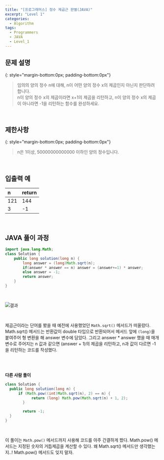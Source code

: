 ```yaml
---
title: "[프로그래머스] 정수 제곱근 판별(JAVA)"
excerpt: "Level 1"
categories: 
  - Algorithm
tags: 
  - Programmers
  - JAVA
  - Level_1
---
```


## 문제 설명
{: style="margin-bottom:0px; padding-bottom:0px"}

> 임의의 양의 정수 n에 대해, n이 어떤 양의 정수 x의 제곱인지 아닌지 판단하려 합니다.<br>
n이 양의 정수 x의 제곱이라면 x+1의 제곱을 리턴하고, n이 양의 정수 x의 제곱이 아니라면 -1을 리턴하는 함수를 완성하세요.
<br>

## 제한사항
{: style="margin-bottom:0px; padding-bottom:0px"}
> n은 1이상, 50000000000000 이하인 양의 정수입니다.
<br>

## 입출력 예

|n|return|
|:------|:------|
|121|144|
|3|-1|

<br>

## JAVA 풀이 과정

```java
import java.lang.Math;
class Solution {
    public long solution(long n) {
        long answer = (long)Math.sqrt(n);
        if(answer * answer == n) answer = (answer+=1) * answer;
        else answer = -1;
        return answer;
    }
}
```

<br>

![결과](https://user-images.githubusercontent.com/70805241/116983008-8521ee80-ad04-11eb-9ab7-ae07f4da3ad1.png)


<br>

제곱근이라는 단어를 봤을 때 예전에 사용했었던 `Math.sqrt()` 메서드가 떠올랐다. Math.sqrt() 메서드는 반환값이 double 타입으로 반환되어서 메서드 앞에 `(long)`을 붙여주어 형 변환을 해 answer 변수에 담았다. 그리고 answer * answer 했을 때 매개 변수로 주어지는 n 값과 같으면 (answer + 1)의 제곱을 리턴하고, n과 값이 다르면 -1을 리턴하는 코드를 작성했다.

<br><br>


**다른 사람 풀이** <br>

```java
class Solution {
  public long solution(long n) {
      if (Math.pow((int)Math.sqrt(n), 2) == n) {
            return (long) Math.pow(Math.sqrt(n) + 1, 2);
        }

        return -1;
  }
}
```

<br>

이 풀이는 `Math.pow()` 메서드까지 사용해 코드를 아주 간결하게 짰다. Math.pow() 메서드는 지정된 숫자의 거듭제곱을 계산할 수 있다. 왜 Math.sqrt() 메서드만 생각했는지..! Math.pow() 메서드도 잊지 말자.